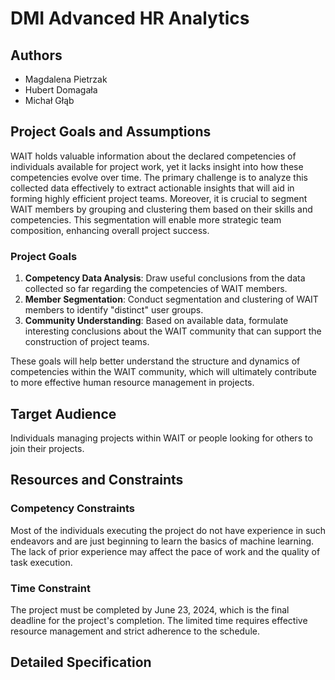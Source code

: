 # DMI Advanced HR Analytics

## Authors
- Magdalena Pietrzak
- Hubert Domagała
- Michał Głąb

## Project Goals and Assumptions

WAIT holds valuable information about the declared competencies of individuals available for project work, yet it lacks insight into how these competencies evolve over time. The primary challenge is to analyze this collected data effectively to extract actionable insights that will aid in forming highly efficient project teams. Moreover, it is crucial to segment WAIT members by grouping and clustering them based on their skills and competencies. This segmentation will enable more strategic team composition, enhancing overall project success.

### Project Goals
1. **Competency Data Analysis**: Draw useful conclusions from the data collected so far regarding the competencies of WAIT members.
2. **Member Segmentation**: Conduct segmentation and clustering of WAIT members to identify "distinct" user groups.
3. **Community Understanding**: Based on available data, formulate interesting conclusions about the WAIT community that can support the construction of project teams.

These goals will help better understand the structure and dynamics of competencies within the WAIT community, which will ultimately contribute to more effective human resource management in projects.

## Target Audience
Individuals managing projects within WAIT or people looking for others to join their projects.

## Resources and Constraints

### Competency Constraints
Most of the individuals executing the project do not have experience in such endeavors and are just beginning to learn the basics of machine learning. The lack of prior experience may affect the pace of work and the quality of task execution.

### Time Constraint
The project must be completed by June 23, 2024, which is the final deadline for the project's completion. The limited time requires effective resource management and strict adherence to the schedule.

## Detailed Specification




